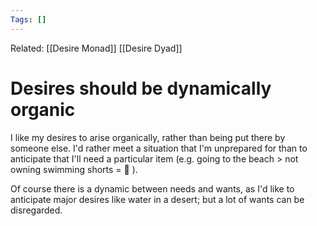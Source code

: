 ```yaml
---
Tags: []
---
```

Related: [[Desire Monad]] [[Desire Dyad]]
# Desires should be dynamically organic

I like my desires to arise organically, rather than being put there by someone else. I'd rather meet a situation that I'm unprepared for than to anticipate that I'll need a particular item (e.g. going to the beach > not owning swimming shorts = 🚫 ).  
  
Of course there is a dynamic between needs and wants, as I'd like to anticipate major desires like water in a desert; but a lot of wants can be disregarded.